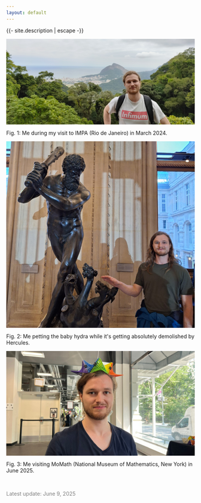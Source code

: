 ```yaml
---
layout: default
---
```


<p>{{- site.description | escape -}}</p>

<div align="center" style="overflow:hidden;">
   <img src="/assets/lookatthisdude.jpg" alt="Me in Rio" style="margin:-25% 0px -5% 0px;">
</div>

Fig. 1: Me during my visit to IMPA (Rio de Janeiro) in March 2024.


<div align="center" style="overflow:hidden;">
   <img src="/assets/hydra.jpeg" alt="Hercules, the Hydra and me" style="margin:-25% 0px -10% 0px;">
</div>

Fig. 2: Me petting the baby hydra while it's getting absolutely demolished by Hercules.


<div align="center" style="overflow:hidden;">
   <img src="/assets/momath.jpeg" alt="Me wearing a hat made out of hyperbolic paraboloid pieces" style="margin:-10% 0px -10% 0px;">
</div>

Fig. 3: Me visiting MoMath (National Museum of Mathematics, New York) in June 2025.

<br>

<p style="color: #828282;">Latest update: June 9, 2025</p>
